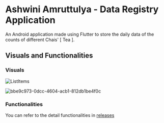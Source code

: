 
# Ashwini Amruttulya - Data Registry Application

An Android application made using Flutter to store the daily data of the counts of different Chais' [ Tea ]. 


## Visuals and Functionalities

### Visuals

![ListItems](https://github.com/NishantWankhade/Amruttulya/assets/82573863/a37c419b-70f5-4de7-9d8c-f13da3445d3f)

![bbe9c973-0dcc-4604-acb1-812db1be4f0c](https://github.com/NishantWankhade/Amruttulya/assets/82573863/6cbaa0e8-6350-4093-8dcf-6b3fb8615686)

### Functionalities 

You can refer to the detail functionalities in [releases](https://github.com/NishantWankhade/Amruttulya/releases/tag/v1.0.0)
